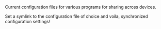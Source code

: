 Current configuration files for various programs for sharing across devices. 

Set a symlink to the configuration file of choice and voila, synchronized configuration settings!
